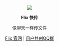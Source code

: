<div align="center">
  
<img src="https://avatars.githubusercontent.com/u/175492155?s=200&v=4">
<strong><p>Flix 快传</p></strong>

像聊天一样传文件

[Flix 官网](https://flix.center/) | [用户共创QQ群](https://qm.qq.com/q/5a5CpMmgZq)


</div>
